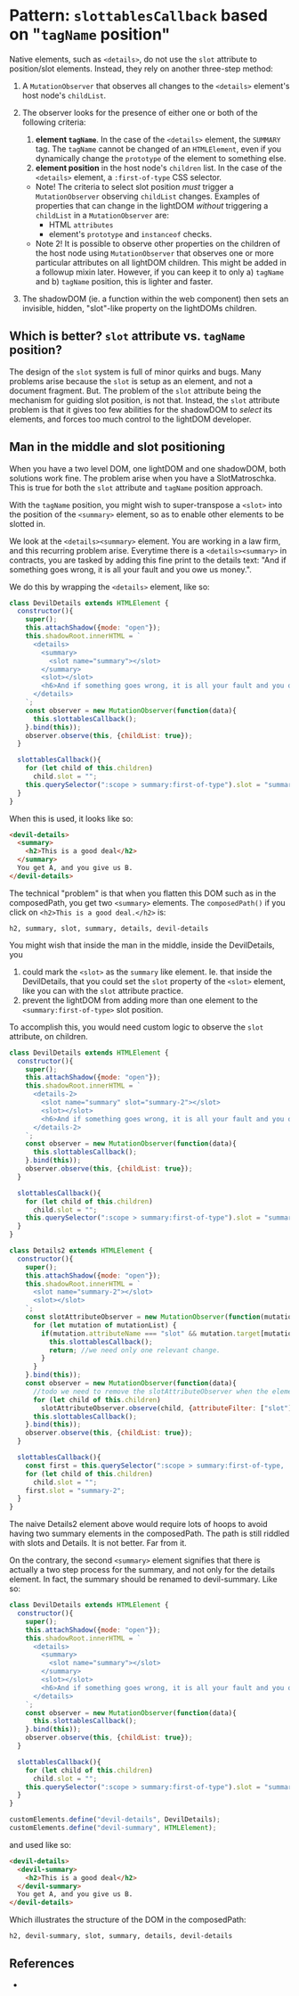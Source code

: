 # Pattern: `slottablesCallback` based on "`tagName` position"

Native elements, such as `<details>`, do not use the `slot` attribute to position/slot elements. Instead, they rely on another three-step method:

1. A `MutationObserver` that observes all changes to the `<details>` element's host node's `childList`. 

2. The observer looks for the presence of either one or both of the following criteria:
   1. **element `tagName`**. In the case of the `<details>` element, the `SUMMARY` tag. The `tagName` cannot be changed of an `HTMLElement`, even if you dynamically change the `prototype` of the element to something else.
   2. **element position** in the host node's `children` list. In the case of the `<details>` element, a `:first-of-type` CSS selector.
   * Note! The criteria to select slot position *must* trigger a `MutationObserver` observing `childList` changes. Examples of properties that can change in the lightDOM *without* triggering a `childList` in a `MutationObserver` are:
        * HTML `attributes` 
        * element's `prototype` and `instanceof` checks.
   * Note 2! It is possible to observe other properties on the children of the host node using `MutationObserver` that observes one or more particular attributes on all lightDOM children. This might be added in a followup mixin later. However, if you can keep it to only a) `tagName` and b) `tagName` position, this is lighter and faster. 
        
3. The shadowDOM (ie. a function within the web component) then sets an invisible, hidden, "slot"-like property on the lightDOMs children.  

## Which is better? `slot` attribute vs. `tagName` position?
 
The design of the `slot` system is full of minor quirks and bugs. Many problems arise because the `slot` is setup as an element, and not a document fragment. But. The problem of the `slot` attribute being the mechanism for guiding slot position, is not that. Instead, the `slot` attribute problem is that it gives too few abilities for the shadowDOM to *select* its elements, and forces too much control to the lightDOM developer.

## Man in the middle and slot positioning

When you have a two level DOM, one lightDOM and one shadowDOM, both solutions work fine. The problem arise when you have a SlotMatroschka. This is true for both the `slot` attribute and `tagName` position approach.

With the `tagName` position, you might wish to super-transpose a `<slot>` into the position of the `<summary>` element, so as to enable other elements to be slotted in.

We look at the `<details><summary>` element. You are working in a law firm, and this recurring problem arise. Everytime there is a `<details><summary>` in contracts, you are tasked by adding this fine print to the details text: "And if something goes wrong, it is all your fault and you owe us money.".

We do this by wrapping the `<details>` element, like so:   

```javascript
class DevilDetails extends HTMLElement {
  constructor(){
    super();
    this.attachShadow({mode: "open"});
    this.shadowRoot.innerHTML = `
      <details>
        <summary>
          <slot name="summary"></slot>
        </summary> 
        <slot></slot>
        <h6>And if something goes wrong, it is all your fault and you owe us money.</h6>
      </details>
    `;
    const observer = new MutationObserver(function(data){
      this.slottablesCallback();
    }.bind(this));
    observer.observe(this, {childList: true});
  }

  slottablesCallback(){
    for (let child of this.children) 
      child.slot = "";
    this.querySelector(":scope > summary:first-of-type").slot = "summary";
  }
}
```

When this is used, it looks like so:

```html
<devil-details>
  <summary>
    <h2>This is a good deal</h2>
  </summary>
  You get A, and you give us B.
</devil-details>
```

The technical "problem" is that when you flatten this DOM such as in the composedPath, you get two `<summary>` elements. The `composedPath()` if you click on `<h2>This is a good deal.</h2>` is:
```
h2, summary, slot, summary, details, devil-details
``` 
You might wish that inside the man in the middle, inside the DevilDetails, you 
1. could mark the `<slot>` as the `summary` like element. Ie. that inside the DevilDetails, that you could set the `slot` property of the `<slot>` element, like you can with the `slot` attribute practice.
2. prevent the lightDOM from adding more than one element to the `<summary:first-of-type>` slot position.

To accomplish this, you would need custom logic to observe the `slot` attribute, on children.

```javascript
class DevilDetails extends HTMLElement {
  constructor(){
    super();
    this.attachShadow({mode: "open"});
    this.shadowRoot.innerHTML = `
      <details-2>
        <slot name="summary" slot="summary-2"></slot>
        <slot></slot>
        <h6>And if something goes wrong, it is all your fault and you owe us money.</h6>
      </details-2>
    `;
    const observer = new MutationObserver(function(data){
      this.slottablesCallback();
    }.bind(this));
    observer.observe(this, {childList: true});
  }

  slottablesCallback(){
    for (let child of this.children) 
      child.slot = "";
    this.querySelector(":scope > summary:first-of-type").slot = "summary";
  }
}

class Details2 extends HTMLElement {
  constructor(){
    super();
    this.attachShadow({mode: "open"});
    this.shadowRoot.innerHTML = `
      <slot name="summary-2"></slot>
      <slot></slot>
    `;
    const slotAttributeObserver = new MutationObserver(function(mutationList){
      for (let mutation of mutationList) {
        if(mutation.attributeName === "slot" && mutation.target[mutation.attributeName]  === "summary-2"){
          this.slottablesCallback();
          return; //we need only one relevant change.
        }
      }
    }.bind(this));
    const observer = new MutationObserver(function(data){
      //todo we need to remove the slotAttributeObserver when the element is removed from the childList.
      for (let child of this.children) 
        slotAttributeObserver.observe(child, {attributeFilter: ["slot"]});
      this.slottablesCallback();
    }.bind(this));
    observer.observe(this, {childList: true});
  }

  slottablesCallback(){
    const first = this.querySelector(":scope > summary:first-of-type, :scope > [slot=summary-2]");
    for (let child of this.children) 
      child.slot = "";
    first.slot = "summary-2";
  }  
}
```
 
The naive Details2 element above would require lots of hoops to avoid having two summary elements in the composedPath. The path is still riddled with slots and Details. It is not better. Far from it.

On the contrary, the second `<summary>` element signifies that there is actually a two step process for the summary, and not only for the details element. In fact, the summary should be renamed to devil-summary. Like so:

```javascript
class DevilDetails extends HTMLElement {
  constructor(){
    super();
    this.attachShadow({mode: "open"});
    this.shadowRoot.innerHTML = `
      <details>
        <summary>
          <slot name="summary"></slot>
        </summary> 
        <slot></slot>
        <h6>And if something goes wrong, it is all your fault and you owe us money.</h6>
      </details>
    `;
    const observer = new MutationObserver(function(data){
      this.slottablesCallback();
    }.bind(this));
    observer.observe(this, {childList: true});
  }   

  slottablesCallback(){
    for (let child of this.children) 
      child.slot = "";
    this.querySelector(":scope > summary:first-of-type").slot = "summary";
  }
}

customElements.define("devil-details", DevilDetails);
customElements.define("devil-summary", HTMLElement);
```

and used like so:

```html
<devil-details>
  <devil-summary>
    <h2>This is a good deal</h2>
  </devil-summary>
  You get A, and you give us B.
</devil-details>
```

Which illustrates the structure of the DOM in the composedPath:
```
h2, devil-summary, slot, summary, details, devil-details
``` 

## References

 * 
 
